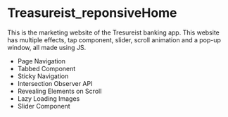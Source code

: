 # Treasureist_reponsiveHome

This is the marketing website of the Tresureist banking app. This website has multiple effects, tap component, slider, scroll animation and a pop-up window, all made using JS.
<ul>
  <li> Page Navigation </li>
  <li> Tabbed Component </li>
  <li> Sticky Navigation </li>
  <li> Intersection Observer API </li>
  <li> Revealing Elements on Scroll </li>
  <li> Lazy Loading Images </li>
  <li> Slider Component </li>
</ul>
